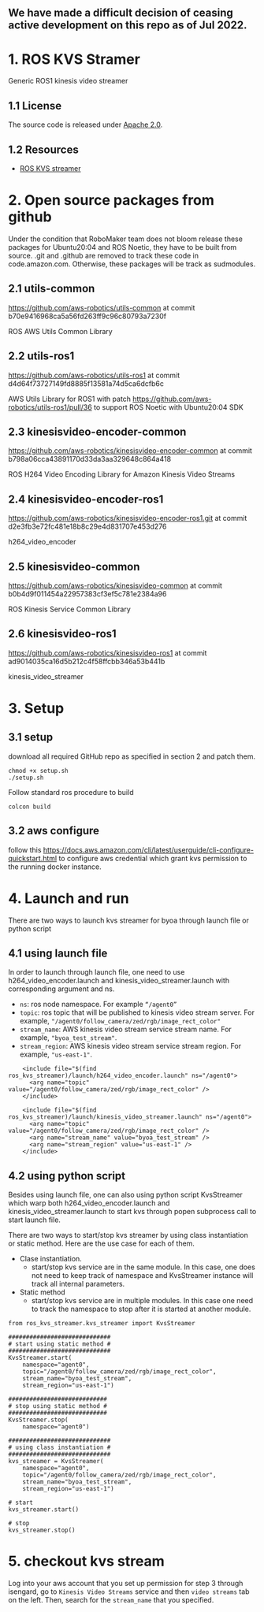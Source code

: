 ## We have made a difficult decision of ceasing active development on this repo as of Jul 2022.

# 1. ROS KVS Stramer

Generic ROS1 kinesis video streamer

## 1.1 License

The source code is released under [Apache 2.0](https://aws.amazon.com/apache-2-0/).

## 1.2 Resources
* [ROS KVS streamer](https://github.com/aws-deepracer/ros-kvs-streamer)

# 2. Open source packages from github

Under the condition that RoboMaker team does not bloom release these packages for Ubuntu20:04 and ROS Noetic, they have to be built from source.
.git and .github are removed to track these code in code.amazon.com. Otherwise, these packages will be track as sudmodules.

## 2.1 utils-common

https://github.com/aws-robotics/utils-common at commit b70e9416968ca5a56fd263ff9c96c80793a7230f

ROS AWS Utils Common Library

## 2.2 utils-ros1

https://github.com/aws-robotics/utils-ros1 at commit d4d64f73727149fd8885f13581a74d5ca6dcfb6c

AWS Utils Library for ROS1 with patch https://github.com/aws-robotics/utils-ros1/pull/36 to support ROS Noetic with Ubuntu20:04 SDK

## 2.3 kinesisvideo-encoder-common

https://github.com/aws-robotics/kinesisvideo-encoder-common at commit b798a06cca43891170d33da3aa329648c864a418

ROS H264 Video Encoding Library for Amazon Kinesis Video Streams

## 2.4 kinesisvideo-encoder-ros1

https://github.com/aws-robotics/kinesisvideo-encoder-ros1.git at commit d2e3fb3e72fc481e18b8c29e4d831707e453d276

h264_video_encoder

## 2.5 kinesisvideo-common

https://github.com/aws-robotics/kinesisvideo-common at commit b0b4d9f011454a22957383cf3ef5c781e2384a96

ROS Kinesis Service Common Library

## 2.6 kinesisvideo-ros1

https://github.com/aws-robotics/kinesisvideo-ros1 at commit ad9014035ca16d5b212c4f58ffcbb346a53b441b

kinesis_video_streamer

# 3. Setup

## 3.1 setup
download all required GitHub repo as specified in section 2 and patch them.
```
chmod +x setup.sh
./setup.sh
```

Follow standard ros procedure to build
```
colcon build
```

## 3.2 aws configure
follow this https://docs.aws.amazon.com/cli/latest/userguide/cli-configure-quickstart.html to configure aws credential
which grant kvs permission to the running docker instance.

# 4. Launch and run
There are two ways to launch kvs streamer for byoa through launch file or python script

## 4.1 using launch file
In order to launch through launch file, one need to use h264_video_encoder.launch and kinesis_video_streamer.launch with corresponding argument and ns.

* `ns`: ros node namespace. For example `“/agent0”`
* `topic`: ros topic that will be published to kinesis video stream server. For example, `"/agent0/follow_camera/zed/rgb/image_rect_color"`
* `stream_name`: AWS kinesis video stream service stream name. For example, `"byoa_test_stream"`.
* `stream_region`: AWS kinesis video stream service stream region. For example, `"us-east-1"`.

```
    <include file="$(find ros_kvs_streamer)/launch/h264_video_encoder.launch" ns="/agent0">
      <arg name="topic" value="/agent0/follow_camera/zed/rgb/image_rect_color" />
    </include>

    <include file="$(find ros_kvs_streamer)/launch/kinesis_video_streamer.launch" ns="/agent0">
      <arg name="topic" value="/agent0/follow_camera/zed/rgb/image_rect_color" />
      <arg name="stream_name" value="byoa_test_stream" />
      <arg name="stream_region" value="us-east-1" />
    </include>
```

## 4.2 using python script
Besides using launch file, one can also using python script KvsStreamer which warp both h264_video_encoder.launch and kinesis_video_streamer.launch to start kvs through popen subprocess call to start launch file.

There are two ways to start/stop kvs streamer by using class instantiation or static method. Here are the use case for each of them.

* Clase instantiation.
    * start/stop kvs service are in the same module. In this case, one does not need to keep track of namespace and KvsStreamer instance will track all internal parameters.
* Static method
    * start/stop kvs service are in multiple modules. In this case one need to track the namespace to stop after it is started at another module.

```
from ros_kvs_streamer.kvs_streamer import KvsStreamer

#############################
# start using static method #
#############################
KvsStreamer.start(
    namespace="agent0",
    topic="/agent0/follow_camera/zed/rgb/image_rect_color",
    stream_name="byoa_test_stream",
    stream_region="us-east-1")

############################
# stop using static method #
############################
KvsStreamer.stop(
    namespace="agent0") 

#############################
# using class instantiation #
#############################
kvs_streamer = KvsStreamer(
    namespace="agent0",
    topic="/agent0/follow_camera/zed/rgb/image_rect_color",
    stream_name="byoa_test_stream",
    stream_region="us-east-1")
    
# start
kvs_streamer.start()

# stop
kvs_streamer.stop()
```

# 5. checkout kvs stream
Log into your aws account that you set up permission for step 3 through isengard, go to `Kinesis Video Streams` service and then `video streams` tab on the left. Then, search for the `stream_name` that you specified.
